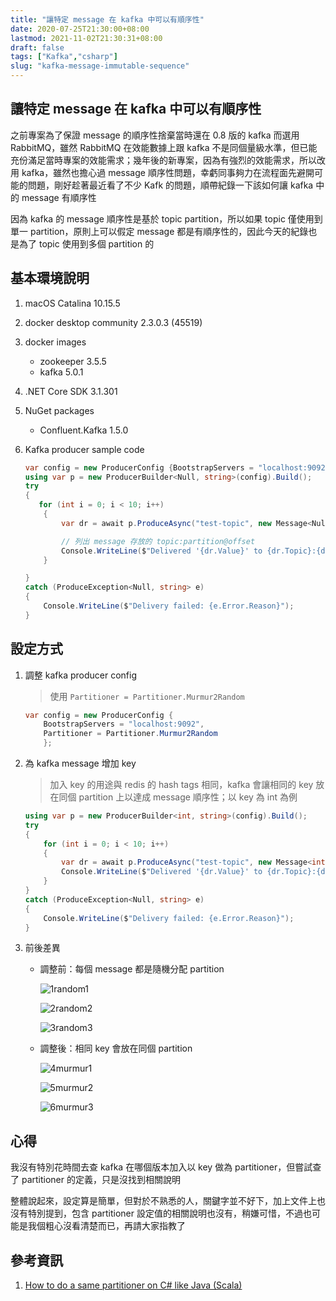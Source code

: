 ```yaml
---
title: "讓特定 message 在 kafka 中可以有順序性"
date: 2020-07-25T21:30:00+08:00
lastmod: 2021-11-02T21:30:31+08:00
draft: false
tags: ["Kafka","csharp"]
slug: "kafka-message-immutable-sequence"
---
```


## 讓特定 message 在 kafka 中可以有順序性

之前專案為了保證 message 的順序性捨棄當時還在 0.8 版的 kafka 而選用 RabbitMQ，雖然 RabbitMQ 在效能數據上跟 kafka 不是同個量級水準，但已能充份滿足當時專案的效能需求；幾年後的新專案，因為有強烈的效能需求，所以改用 kafka，雖然也擔心過 message 順序性問題，幸虧同事夠力在流程面先避開可能的問題，剛好趁著最近看了不少 Kafk 的問題，順帶紀錄一下該如何讓 kafka 中的 message 有順序性

因為 kafka 的 message 順序性是基於 topic partition，所以如果 topic 僅使用到單一 partition，原則上可以假定 message 都是有順序性的，因此今天的紀錄也是為了 topic 使用到多個 partition 的

## 基本環境說明

1. macOS Catalina 10.15.5
2. docker desktop community 2.3.0.3 (45519)
3. docker images

    - zookeeper 3.5.5
    - kafka 5.0.1

4. .NET Core SDK 3.1.301
5. NuGet packages

    - Confluent.Kafka 1.5.0

6. Kafka producer sample code

    ```cs
    var config = new ProducerConfig {BootstrapServers = "localhost:9092"};
    using var p = new ProducerBuilder<Null, string>(config).Build();
    try
    {
       for (int i = 0; i < 10; i++)
        {
            var dr = await p.ProduceAsync("test-topic", new Message<Null, string> { Value=$"test_{i}"});

            // 列出 message 存放的 topic:partition@offset
            Console.WriteLine($"Delivered '{dr.Value}' to {dr.Topic}:{dr.Partition}@{dr.TopicPartitionOffset.Offset}");
        }

    }
    catch (ProduceException<Null, string> e)
    {
        Console.WriteLine($"Delivery failed: {e.Error.Reason}");
    }
    ```

## 設定方式

1. 調整 kafka producer config

    > 使用 `Partitioner = Partitioner.Murmur2Random`

    ```cs
    var config = new ProducerConfig {
        BootstrapServers = "localhost:9092",
        Partitioner = Partitioner.Murmur2Random
        };
    ```

2. 為 kafka message 增加 key

    > 加入 key 的用途與 redis 的 hash tags 相同，kafka 會讓相同的 key 放在同個 partition 上以達成 message 順序性；以 key 為 int 為例

    ```cs
    using var p = new ProducerBuilder<int, string>(config).Build();
    try
    {
        for (int i = 0; i < 10; i++)
        {
            var dr = await p.ProduceAsync("test-topic", new Message<int, string> { Key = i,Value=$"test_{i}" });
            Console.WriteLine($"Delivered '{dr.Value}' to {dr.Topic}:{dr.Partition}@{dr.TopicPartitionOffset.Offset}");
        }
    }
    catch (ProduceException<Null, string> e)
    {
        Console.WriteLine($"Delivery failed: {e.Error.Reason}");
    }
    ```

3. 前後差異

    - 調整前：每個 message 都是隨機分配 partition

        ![1random1](https://user-images.githubusercontent.com/3851540/88482247-a940ea00-cf92-11ea-8dde-f9d3581b9b3f.png)

        ![2random2](https://user-images.githubusercontent.com/3851540/88482248-ac3bda80-cf92-11ea-953a-60115ce316ed.png)

        ![3random3](https://user-images.githubusercontent.com/3851540/88482249-acd47100-cf92-11ea-934c-2c25dff61f49.png)

    - 調整後：相同 key 會放在同個 partition

        ![4murmur1](https://user-images.githubusercontent.com/3851540/88482250-ad6d0780-cf92-11ea-9c09-b451e26a50ff.png)

        ![5murmur2](https://user-images.githubusercontent.com/3851540/88482251-ae059e00-cf92-11ea-92c6-4106c51177f3.png)

        ![6murmur3](https://user-images.githubusercontent.com/3851540/88482252-ae9e3480-cf92-11ea-855f-62be9ad39a33.png)

## 心得

我沒有特別花時間去查 kafka 在哪個版本加入以 key 做為 partitioner，但嘗試查了 partitioner 的定義，只是沒找到相關說明

整體說起來，設定算是簡單，但對於不熟悉的人，關鍵字並不好下，加上文件上也沒有特別提到，包含 partitioner 設定值的相關說明也沒有，稍嫌可惜，不過也可能是我個粗心沒看清楚而已，再請大家指教了

## 參考資訊

1. [How to do a same partitioner on C# like Java (Scala)](https://github.com/confluentinc/confluent-kafka-dotnet/issues/885#issuecomment-483254508)
